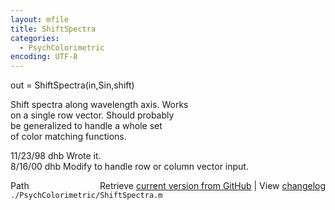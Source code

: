 ```yaml
---
layout: mfile
title: ShiftSpectra
categories:
  - PsychColorimetric
encoding: UTF-8
---
```


out = ShiftSpectra(in,Sin,shift)  

Shift spectra along wavelength axis.  Works  
on a single row vector.  Should probably  
be generalized to handle a whole set  
of color matching functions.  

11/23/98  dhb  Wrote it.  
8/16/00   dhb  Modify to handle row or column vector input.  


<div class="code_header" style="text-align:right;">
  <span style="float:left;">Path&nbsp;&nbsp;</span> <span class="counter">Retrieve <a href=
  "https://raw.github.com/Psychtoolbox-3/Psychtoolbox-3/beta/./PsychColorimetric/ShiftSpectra.m">current version from GitHub</a> | View <a href=
  "https://github.com/Psychtoolbox-3/Psychtoolbox-3/commits/beta/./PsychColorimetric/ShiftSpectra.m">changelog</a></span>
</div>
<div class="code">
  <code>./PsychColorimetric/ShiftSpectra.m</code>
</div>
